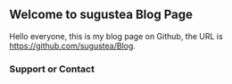 ## Welcome to sugustea Blog Page

Hello everyone, this is my blog page on Github, the URL is https://github.com/sugustea/Blog. 

### Support or Contact


